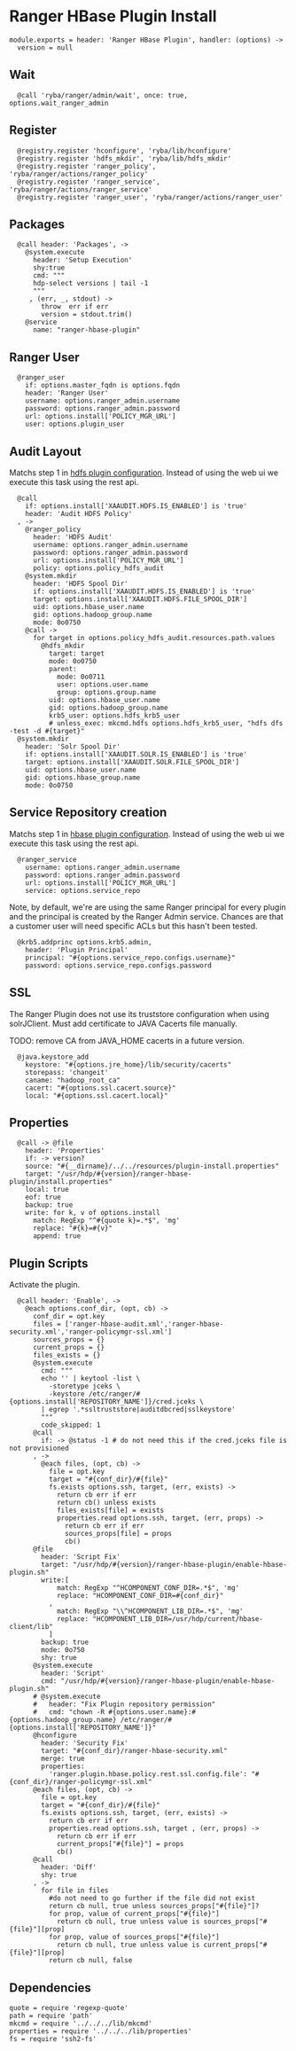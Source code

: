 
# Ranger HBase Plugin Install

    module.exports = header: 'Ranger HBase Plugin', handler: (options) ->
      version = null

## Wait

      @call 'ryba/ranger/admin/wait', once: true, options.wait_ranger_admin

## Register

      @registry.register 'hconfigure', 'ryba/lib/hconfigure'
      @registry.register 'hdfs_mkdir', 'ryba/lib/hdfs_mkdir'
      @registry.register 'ranger_policy', 'ryba/ranger/actions/ranger_policy'
      @registry.register 'ranger_service', 'ryba/ranger/actions/ranger_service'
      @registry.register 'ranger_user', 'ryba/ranger/actions/ranger_user'

## Packages

      @call header: 'Packages', ->
        @system.execute
          header: 'Setup Execution'
          shy:true
          cmd: """
          hdp-select versions | tail -1
          """
         , (err, _, stdout) ->
            throw  err if err
            version = stdout.trim()
        @service
          name: "ranger-hbase-plugin"

## Ranger User

      @ranger_user
        if: options.master_fqdn is options.fqdn
        header: 'Ranger User'
        username: options.ranger_admin.username
        password: options.ranger_admin.password
        url: options.install['POLICY_MGR_URL']
        user: options.plugin_user

## Audit Layout

Matchs step 1 in [hdfs plugin configuration][plugin]. Instead of using the web ui
we execute this task using the rest api.

      @call
        if: options.install['XAAUDIT.HDFS.IS_ENABLED'] is 'true'
        header: 'Audit HDFS Policy'
      , ->
        @ranger_policy
          header: 'HDFS Audit'
          username: options.ranger_admin.username
          password: options.ranger_admin.password
          url: options.install['POLICY_MGR_URL']
          policy: options.policy_hdfs_audit
        @system.mkdir
          header: 'HDFS Spool Dir'
          if: options.install['XAAUDIT.HDFS.IS_ENABLED'] is 'true'
          target: options.install['XAAUDIT.HDFS.FILE_SPOOL_DIR']
          uid: options.hbase_user.name
          gid: options.hadoop_group.name
          mode: 0o0750
        @call ->
          for target in options.policy_hdfs_audit.resources.path.values
            @hdfs_mkdir
              target: target
              mode: 0o0750
              parent:
                mode: 0o0711
                user: options.user.name
                group: options.group.name
              uid: options.hbase_user.name
              gid: options.hadoop_group.name
              krb5_user: options.hdfs_krb5_user
              # unless_exec: mkcmd.hdfs options.hdfs_krb5_user, "hdfs dfs -test -d #{target}"
      @system.mkdir
        header: 'Solr Spool Dir'
        if: options.install['XAAUDIT.SOLR.IS_ENABLED'] is 'true'
        target: options.install['XAAUDIT.SOLR.FILE_SPOOL_DIR']
        uid: options.hbase_user.name
        gid: options.hbase_group.name
        mode: 0o0750

## Service Repository creation

Matchs step 1 in [hbase plugin configuration][plugin]. Instead of using the web ui
we execute this task using the rest api.

      @ranger_service
        username: options.ranger_admin.username
        password: options.ranger_admin.password
        url: options.install['POLICY_MGR_URL']
        service: options.service_repo

Note, by default, we're are using the same Ranger principal for every
plugin and the principal is created by the Ranger Admin service. Chances
are that a customer user will need specific ACLs but this hasn't been
tested.

      @krb5.addprinc options.krb5.admin,
        header: 'Plugin Principal'
        principal: "#{options.service_repo.configs.username}"
        password: options.service_repo.configs.password

## SSL

The Ranger Plugin does not use its truststore configuration when using solrJClient.
Must add certificate to JAVA Cacerts file manually.

TODO: remove CA from JAVA_HOME cacerts in a future version.

      @java.keystore_add
        keystore: "#{options.jre_home}/lib/security/cacerts"
        storepass: 'changeit'
        caname: "hadoop_root_ca"
        cacert: "#{options.ssl.cacert.source}"
        local: "#{options.ssl.cacert.local}"

## Properties

      @call -> @file
        header: 'Properties'
        if: -> version?
        source: "#{__dirname}/../../resources/plugin-install.properties"
        target: "/usr/hdp/#{version}/ranger-hbase-plugin/install.properties"
        local: true
        eof: true
        backup: true
        write: for k, v of options.install
          match: RegExp "^#{quote k}=.*$", 'mg'
          replace: "#{k}=#{v}"
          append: true

## Plugin Scripts 

Activate the plugin.

      @call header: 'Enable', ->
        @each options.conf_dir, (opt, cb) ->
          conf_dir = opt.key
          files = ['ranger-hbase-audit.xml','ranger-hbase-security.xml','ranger-policymgr-ssl.xml']
          sources_props = {}
          current_props = {}
          files_exists = {}
          @system.execute
            cmd: """
            echo '' | keytool -list \
              -storetype jceks \
              -keystore /etc/ranger/#{options.install['REPOSITORY_NAME']}/cred.jceks \
            | egrep '.*ssltruststore|auditdbcred|sslkeystore'
            """
            code_skipped: 1
          @call
            if: -> @status -1 # do not need this if the cred.jceks file is not provisioned
          , ->
            @each files, (opt, cb) ->
              file = opt.key
              target = "#{conf_dir}/#{file}"
              fs.exists options.ssh, target, (err, exists) ->
                return cb err if err
                return cb() unless exists
                files_exists[file] = exists
                properties.read options.ssh, target, (err, props) ->
                  return cb err if err
                  sources_props[file] = props
                  cb()
          @file
            header: 'Script Fix'
            target: "/usr/hdp/#{version}/ranger-hbase-plugin/enable-hbase-plugin.sh"
            write:[
                match: RegExp "^HCOMPONENT_CONF_DIR=.*$", 'mg'
                replace: "HCOMPONENT_CONF_DIR=#{conf_dir}"
              ,
                match: RegExp "\\^HCOMPONENT_LIB_DIR=.*$", 'mg'
                replace: "HCOMPONENT_LIB_DIR=/usr/hdp/current/hbase-client/lib"
              ]
            backup: true
            mode: 0o750
            shy: true
          @system.execute
            header: 'Script'
            cmd: "/usr/hdp/#{version}/ranger-hbase-plugin/enable-hbase-plugin.sh"
          # @system.execute
          #   header: "Fix Plugin repository permission"
          #   cmd: "chown -R #{options.user.name}:#{options.hadoop_group.name} /etc/ranger/#{options.install['REPOSITORY_NAME']}"
          @hconfigure
            header: 'Security Fix'
            target: "#{conf_dir}/ranger-hbase-security.xml"
            merge: true
            properties:
              'ranger.plugin.hbase.policy.rest.ssl.config.file': "#{conf_dir}/ranger-policymgr-ssl.xml"
          @each files, (opt, cb) ->
            file = opt.key
            target = "#{conf_dir}/#{file}"
            fs.exists options.ssh, target, (err, exists) ->
              return cb err if err
              properties.read options.ssh, target , (err, props) ->
                return cb err if err
                current_props["#{file}"] = props
                cb()
          @call
            header: 'Diff'
            shy: true
          , ->
            for file in files
              #do not need to go further if the file did not exist
              return cb null, true unless sources_props["#{file}"]?
              for prop, value of current_props["#{file}"]
                return cb null, true unless value is sources_props["#{file}"][prop]
              for prop, value of sources_props["#{file}"]
                return cb null, true unless value is current_props["#{file}"][prop]
              return cb null, false

## Dependencies

    quote = require 'regexp-quote'
    path = require 'path'
    mkcmd = require '../../../lib/mkcmd'
    properties = require '../../../lib/properties'
    fs = require 'ssh2-fs'

[plugin]:(https://docs.hortonworks.com/HDPDocuments/HDP2/HDP-2.4.0/bk_installing_manually_book/content/installing_ranger_plugins.html#installing_ranger_hbase_plugin)
[perms-fix]: https://community.hortonworks.com/questions/23717/ranger-solr-on-hdp-234-unable-to-refresh-policies.html
